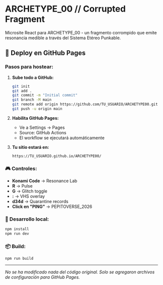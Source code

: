 # ARCHETYPE_00 // Corrupted Fragment

Microsite React para ARCHETYPE_00 - un fragmento corrompido que emite resonancia medible a través del Sistema Etéreo Punkable.

## 🚀 Deploy en GitHub Pages

### Pasos para hostear:

1. **Sube todo a GitHub:**
   ```bash
   git init
   git add .
   git commit -m "Initial commit"
   git branch -M main
   git remote add origin https://github.com/TU_USUARIO/ARCHETYPE00.git
   git push -u origin main
   ```

2. **Habilita GitHub Pages:**
   - Ve a Settings → Pages
   - Source: GitHub Actions
   - El workflow se ejecutará automáticamente

3. **Tu sitio estará en:**
   ```
   https://TU_USUARIO.github.io/ARCHETYPE00/
   ```

### 🎮 Controles:
- **Konami Code** → Resonance Lab
- **R** → Pulse
- **G** → Glitch toggle  
- **:** → VHS overlay
- **d34d** → Quarantine records
- **Click en "PING"** → PEPITOVERSE_2026

### 🔧 Desarrollo local:
```bash
npm install
npm run dev
```

### 📦 Build:
```bash
npm run build
```

---
*No se ha modificado nada del código original. Solo se agregaron archivos de configuración para GitHub Pages.*
